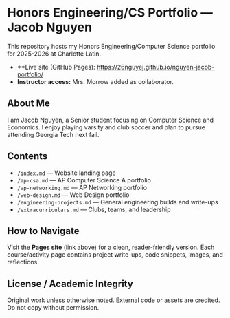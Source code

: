 # Honors Engineering/CS Portfolio — Jacob Nguyen

This repository hosts my Honors Engineering/Computer Science portfolio for 2025-2026 at Charlotte Latin.  
- **Live site (GitHub Pages): https://26nguyej.github.io/nguyen-jacob-portfolio/  
- **Instructor access:** Mrs. Morrow added as collaborator.

## About Me
I am Jacob Nguyen, a Senior student focusing on Computer Science and Economics. I enjoy playing varsity and club soccer and plan to pursue attending Georgia Tech next fall.

## Contents
- `/index.md` — Website landing page
- `/ap-csa.md` — AP Computer Science A portfolio
- `/ap-networking.md` — AP Networking portfolio
- `/web-design.md` — Web Design portfolio
- `/engineering-projects.md` — General engineering builds and write-ups
- `/extracurriculars.md` — Clubs, teams, and leadership

## How to Navigate
Visit the **Pages site** (link above) for a clean, reader-friendly version. Each course/activity page contains project write-ups, code snippets, images, and reflections.

## License / Academic Integrity
Original work unless otherwise noted. External code or assets are credited. Do not copy without permission.
